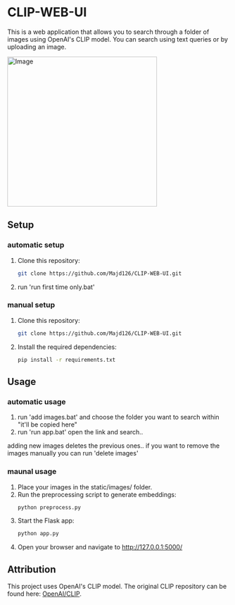 # CLIP-WEB-UI

This is a web application that allows you to search through a folder of images using OpenAI's CLIP model. You can search using text queries or by uploading an image.

<img width="340" alt="Image" src="https://github.com/user-attachments/assets/d114b5f6-9dde-46f5-98f0-caf19c4f796e" />

## Setup

### automatic setup

1. Clone this repository:
   ```bash
   git clone https://github.com/Majd126/CLIP-WEB-UI.git
2. run 'run first time only.bat'

### manual setup
1. Clone this repository:
   ```bash
   git clone https://github.com/Majd126/CLIP-WEB-UI.git
2. Install the required dependencies:
   ```bash
   pip install -r requirements.txt

## Usage

### automatic usage

1. run 'add images.bat' and choose the folder you want to search within "it'll be copied here"
2. run 'run app.bat' open the link and search..

adding new images deletes the previous ones.. if you want to remove the images manually you can run 'delete images'


### maunal usage
1. Place your images in the static/images/ folder.
2. Run the preprocessing script to generate embeddings:
   ```bash
   python preprocess.py
3. Start the Flask app:
   ```bash
   python app.py
4. Open your browser and navigate to http://127.0.0.1:5000/

## Attribution
This project uses OpenAI's CLIP model. The original CLIP repository can be found here: [OpenAI/CLIP](https://github.com/openai/CLIP).

